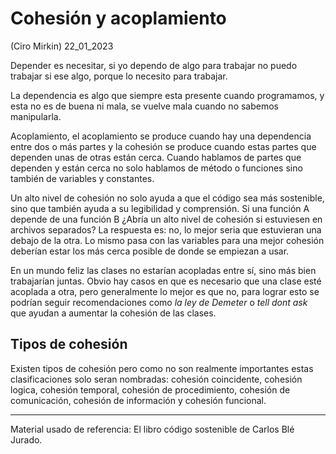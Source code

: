 # Cohesión y acoplamiento
(Ciro Mirkin) 22_01_2023

Depender es necesitar, si yo dependo de algo para trabajar no puedo trabajar si ese algo, porque lo necesito para trabajar.

La dependencia es algo que siempre esta presente cuando programamos, y esta no es de buena ni mala, se vuelve mala cuando no sabemos manipularla.

Acoplamiento, el acoplamiento se produce cuando hay una dependencia entre dos o más partes y la cohesión se produce cuando estas partes que dependen unas de otras están cerca. Cuando hablamos de partes que dependen y están cerca no solo hablamos de método o funciones sino también de variables y constantes.

Un alto nivel de cohesión no solo ayuda a que el código sea más sostenible, sino que también ayuda a su legibilidad y comprensión. Si una función A depende de una función B ¿Abría un alto nivel de cohesión si estuviesen en archivos separados? La respuesta es: no, lo mejor seria que estuvieran una debajo de la otra. Lo mismo pasa con las variables para una mejor cohesión deberían estar los más cerca posible de donde se empiezan a usar.

En un mundo feliz las clases no estarían acopladas entre sí, sino más bien trabajarían juntas. Obvio hay casos en que es necesario que una clase esté acoplada a otra, pero generalmente lo mejor es que no, para lograr esto se podrían seguir recomendaciones como *la ley de Demeter* o *tell dont ask* que ayudan a aumentar la cohesión de las clases.

## Tipos de cohesión

Existen tipos de cohesión pero como no son realmente importantes estas clasificaciones solo seran nombradas: cohesión coincidente, cohesión logica, cohesión temporal, cohesión de procedimiento, cohesión de comunicación, cohesión de información y cohesión funcional.
___
Material usado de referencia: El libro código sostenible de Carlos Blé Jurado.